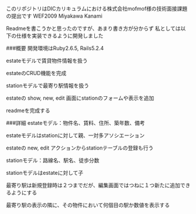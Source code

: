 このリポジトリはDICカリキュラムにおける株式会社mofmof様の技術面接課題の提出です
WEF2009 Miyakawa Kanami

Readmeを書こうかと思ったのですが、あまり書き方が分からず
私としては以下の仕様を実装できるように開発しました


###概要
開発環境はRuby2.6.5, Rails5.2.4

estateモデルで賃貸物件情報を扱う

estateのCRUD機能を完成

stationモデルで最寄り駅情報を扱う

estateの show, new, edit 画面にstationのフォームや表示を追加

readmeを完成する


###詳細
estateモデル：物件名、賃料、住所、築年数、備考

estateモデルはstationに対して親、一対多アソシエーション

estateの new, edit アクションからstationテーブルの登録も行う

stationモデル：路線名、駅名、徒歩分数

stationモデルはestateに対して子

最寄り駅は新規登録時は２つまでだが、編集画面ではつねに１つ新たに追加できるようにする

最寄り駅の表示の隣に、その物件において何個目の駅か数値を表示する
